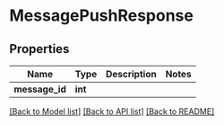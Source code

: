 # MessagePushResponse

## Properties
Name | Type | Description | Notes
------------ | ------------- | ------------- | -------------
**message_id** | **int** |  | 

[[Back to Model list]](../README.md#documentation-for-models) [[Back to API list]](../README.md#documentation-for-api-endpoints) [[Back to README]](../README.md)


